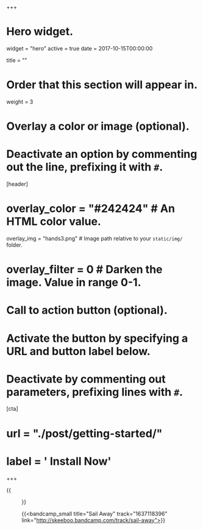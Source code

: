 +++
# Hero widget.
widget = "hero"
active = true
date = 2017-10-15T00:00:00

title = ""

# Order that this section will appear in.
weight = 3

# Overlay a color or image (optional).
#   Deactivate an option by commenting out the line, prefixing it with `#`.
[header]
#  overlay_color = "#242424"  # An HTML color value.
  overlay_img = "hands3.png"  # Image path relative to your `static/img/` folder.
#  overlay_filter = 0  # Darken the image. Value in range 0-1.

# Call to action button (optional).
#   Activate the button by specifying a URL and button label below.
#   Deactivate by commenting out parameters, prefixing lines with `#`.
[cta]
 # url = "./post/getting-started/"
 # label = '<i class="fas fa-download"></i> Install Now'
+++


{{<figure src="/img/covers/SailAway.jpg" width="320" link="https://distrokid.com/hyperfollow/skeeboo/erKH" target="_blank">}}

{{<bandcamp_small title="Sail Away" track="1637118396" link="http://skeeboo.bandcamp.com/track/sail-away">}}
